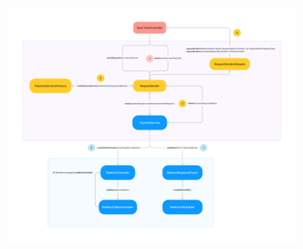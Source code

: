 [![PaymentService dependency graph](PaymentService.png)](https://www.figma.com/file/gmjcZL3R3Au6LDWlQNgFmW/PaymentService?node-id=114%3A582)